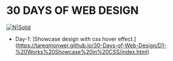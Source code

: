 # 30 DAYS OF WEB DESIGN

[![N|Solid](https://i.ibb.co/6PQMTxp/rsz-30days.jpg)](https://nodesource.com/products/nsolid)

- Day-1: ]Showcase design with css hover effect.](https://tareqmonwer.github.io/30-Days-of-Web-Design/D1-%20Works%20Showcase%20in%20CSS/index.html)
